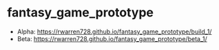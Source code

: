 # fantasy_game_prototype

* Alpha: https://rwarren728.github.io/fantasy_game_prototype/build_1/
* Beta: https://rwarren728.github.io/fantasy_game_prototype/beta_1/
